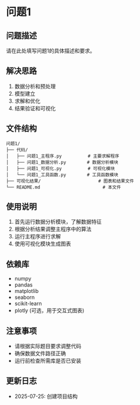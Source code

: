 # 问题1

## 问题描述
请在此处填写问题1的具体描述和要求。

## 解决思路
1. 数据分析和预处理
2. 模型建立
3. 求解和优化
4. 结果验证和可视化

## 文件结构
```
问题1/
├── 代码/
│   ├── 问题1_主程序.py          # 主要求解程序
│   ├── 问题1_数据分析.py        # 数据分析模块
│   ├── 问题1_可视化.py          # 可视化模块
│   └── 问题1_工具函数.py        # 工具函数模块
├── 可视化结果/                      # 图表和结果文件
└── README.md                        # 本文件
```

## 使用说明
1. 首先运行数据分析模块，了解数据特征
2. 根据分析结果调整主程序中的算法
3. 运行主程序进行求解
4. 使用可视化模块生成图表

## 依赖库
- numpy
- pandas
- matplotlib
- seaborn
- scikit-learn
- plotly (可选，用于交互式图表)

## 注意事项
- 请根据实际题目要求调整代码
- 确保数据文件路径正确
- 运行前检查所需库是否已安装

## 更新日志
- 2025-07-25: 创建项目结构
